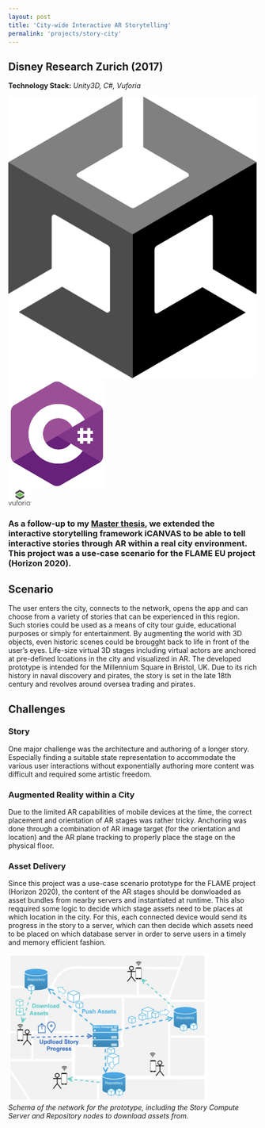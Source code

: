 ```yaml
---
layout: post
title: 'City-wide Interactive AR Storytelling'
permalink: 'projects/story-city'
---
```


<h2>Disney Research Zurich (2017)</h2>

**Technology Stack:** *Unity3D, C#, Vuforia*
<div class="project-page-icon-bar">
  <div class="icon-container float-left">
    <img src="../assets/img/unity.png" alt="Unity">
  </div>
  <div class="icon-container float-left">
    <img src="../assets/img/csharp.png" alt="C#">
  </div>
  <div class="icon-container float-left" style="width:48px;">
    <img src="../assets/img/vuforia.png" alt="Vuforia">
  </div>
</div>

<h3 class="intro-text">
    As a follow-up to my <a href="master-thesis">Master thesis</a>, we extended the interactive storytelling framework iCANVAS to be able to tell interactive stories through AR within a real city environment. This project was a use-case scenario for the FLAME EU project (Horizon 2020).
</h3>
<h2>Scenario</h2>
<p>
    The user enters the city, connects to the network, opens the app and can choose from a variety of stories that can be experienced in this region. Such stories could be used as a means of city tour guide, educational purposes or simply for entertainment. By augmenting the world with 3D objects, even historic scenes could be brougght back to life in front of the user’s eyes. Life-size virtual 3D stages including virtual actors are anchored at pre-defined lcoations in the city and visualized in AR. The developed prototype is intended for the Millennium Square in Bristol, UK. Due to its rich history in naval discovery and pirates, the story is set in the late 18th century and revolves around oversea trading and pirates.
</p>
<h2>Challenges</h2>
<h3>Story</h3>
<p>
    One major challenge was the architecture and authoring of a longer story. Especially finding a suitable state representation to accommodate the various user interactions without exponentially authoring more content was difficult and required some artistic freedom. 
</p>
<h3>Augmented Reality within a City</h3>
<p>
    Due to the limited AR capabilities of mobile devices at the time, the correct placement and orientation of AR stages was rather tricky. Anchoring was done through a combination of AR image target (for the orientation and location) and the AR plane tracking to properly place the stage on the physical floor.
</p>
<h3>Asset Delivery</h3>
<p>
    Since this project was a use-case scenario prototype for the FLAME project (Horizon 2020), the content of the AR stages should be donwloaded as asset bundles from nearby servers and instantiated at runtime. This also reqquired some logic to decide which stage assets need to be places at which location in the city. For this, each connected device would send its progress in the story to a server, which can then decide which assets need to be placed on which database server in order to serve users in a timely and memory efficient fashion.
</p>
<img src="../assets/img/drz-flameStoryCityNetwork.jpg" width="80%" class="center-horizontal">
<p class="caption" style="margin-top:0;">
    <i>Schema of the network for the prototype, including the Story Compute Server and Repository nodes to download assets from.</i>
</p>